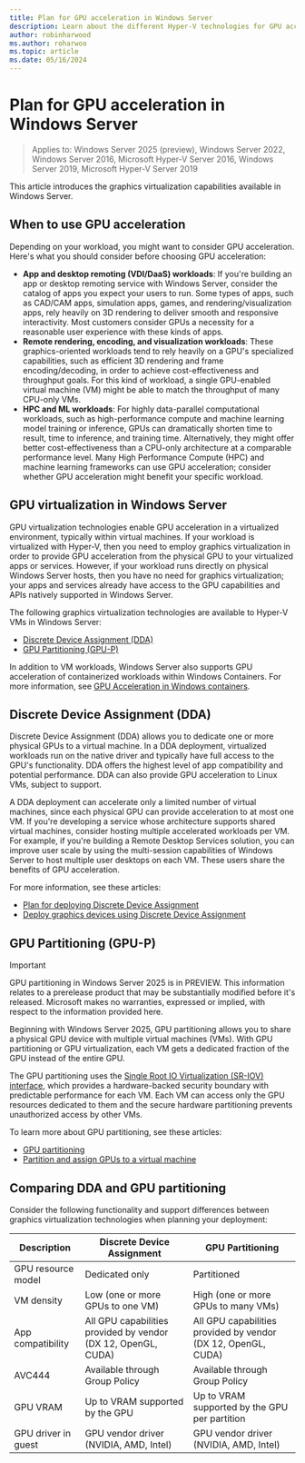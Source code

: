 ```yaml
---
title: Plan for GPU acceleration in Windows Server
description: Learn about the different Hyper-V technologies for GPU acceleration, including DDA and GPU partitioning.
author: robinharwood
ms.author: roharwoo
ms.topic: article
ms.date: 05/16/2024
---
```


# Plan for GPU acceleration in Windows Server

>Applies to: Windows Server 2025 (preview), Windows Server 2022, Windows Server 2016, Microsoft Hyper-V Server 2016, Windows Server 2019, Microsoft Hyper-V Server 2019

This article introduces the graphics virtualization capabilities available in Windows Server.

## When to use GPU acceleration

Depending on your workload, you might want to consider GPU acceleration. Here's what you should consider before choosing GPU acceleration:

- **App and desktop remoting (VDI/DaaS) workloads**: If you're building an app or desktop remoting service with Windows Server, consider the catalog of apps you expect your users to run. Some types of apps, such as CAD/CAM apps, simulation apps, games, and rendering/visualization apps, rely heavily on 3D rendering to deliver smooth and responsive interactivity. Most customers consider GPUs a necessity for a reasonable user experience with these kinds of apps.
- **Remote rendering, encoding, and visualization workloads**: These graphics-oriented workloads tend to rely heavily on a GPU's specialized capabilities, such as efficient 3D rendering and frame encoding/decoding, in order to achieve cost-effectiveness and throughput goals. For this kind of workload, a single GPU-enabled virtual machine (VM) might be able to match the throughput of many CPU-only VMs.
- **HPC and ML workloads**: For highly data-parallel computational workloads, such as high-performance compute and machine learning model training or inference, GPUs can dramatically shorten time to result, time to inference, and training time. Alternatively, they might offer better cost-effectiveness than a CPU-only architecture at a comparable performance level. Many High Performance Compute (HPC) and machine learning frameworks can use GPU acceleration; consider whether GPU acceleration might benefit your specific workload.

## GPU virtualization in Windows Server

GPU virtualization technologies enable GPU acceleration in a virtualized environment, typically within virtual machines. If your workload is virtualized with Hyper-V, then you need to employ graphics virtualization in order to provide GPU acceleration from the physical GPU to your virtualized apps or services. However, if your workload runs directly on physical Windows Server hosts, then you have no need for graphics virtualization; your apps and services already have access to the GPU capabilities and APIs natively supported in Windows Server.

The following graphics virtualization technologies are available to Hyper-V VMs in Windows Server:

- [Discrete Device Assignment (DDA)](#discrete-device-assignment-dda)
- [GPU Partitioning (GPU-P)](#gpu-partitioning-gpu-p)

In addition to VM workloads, Windows Server also supports GPU acceleration of containerized workloads within Windows Containers. For more information, see [GPU Acceleration in Windows containers](/virtualization/windowscontainers/deploy-containers/gpu-acceleration).

## Discrete Device Assignment (DDA)

Discrete Device Assignment (DDA) allows you to dedicate one or more physical GPUs to a virtual machine. In a DDA deployment, virtualized workloads run on the native driver and typically have full access to the GPU's functionality. DDA offers the highest level of app compatibility and potential performance. DDA can also provide GPU acceleration to Linux VMs, subject to support.

A DDA deployment can accelerate only a limited number of virtual machines, since each physical GPU can provide acceleration to at most one VM. If you're developing a service whose architecture supports shared virtual machines, consider hosting multiple accelerated workloads per VM. For example, if you're building a Remote Desktop Services solution, you can improve user scale by using the multi-session capabilities of Windows Server to host multiple user desktops on each VM. These users share the benefits of GPU acceleration.

For more information, see these articles:

- [Plan for deploying Discrete Device Assignment](plan-for-deploying-devices-using-discrete-device-assignment.md)
- [Deploy graphics devices using Discrete Device Assignment](../deploy/Deploying-graphics-devices-using-dda.md)

## GPU Partitioning (GPU-P)

> [!IMPORTANT]
> GPU partitioning in Windows Server 2025 is in PREVIEW. This information relates to a prerelease product that may be substantially modified before it's released. Microsoft makes no warranties, expressed or implied, with respect to the information provided here.

Beginning with Windows Server 2025, GPU partitioning allows you to share a physical GPU device with multiple virtual machines (VMs). With GPU partitioning or GPU virtualization, each VM gets a dedicated fraction of the GPU instead of the entire GPU.

The GPU partitioning uses the [Single Root IO Virtualization (SR-IOV) interface](/windows-hardware/drivers/network/overview-of-single-root-i-o-virtualization--sr-iov-), which provides a hardware-backed security boundary with predictable performance for each VM. Each VM can access only the GPU resources dedicated to them and the secure hardware partitioning prevents unauthorized access by other VMs.

To learn more about GPU partitioning, see these articles:

- [GPU partitioning](../gpu-partitioning.md)
- [Partition and assign GPUs to a virtual machine](../partition-assign-vm-gpu.md)

## Comparing DDA and GPU partitioning

Consider the following functionality and support differences between graphics virtualization technologies when planning your deployment:

| Description | Discrete Device Assignment | GPU Partitioning |
|--|--|--|
| GPU resource model | Dedicated only | Partitioned |
| VM density | Low (one or more GPUs to one VM) | High (one or more GPUs to many VMs) |
| App compatibility | All GPU capabilities provided by vendor (DX 12, OpenGL, CUDA) | All GPU capabilities provided by vendor (DX 12, OpenGL, CUDA) |
| AVC444 | Available through Group Policy | Available through Group Policy |
| GPU VRAM | Up to VRAM supported by the GPU | Up to VRAM supported by the GPU per partition |
| GPU driver in guest | GPU vendor driver (NVIDIA, AMD, Intel) | GPU vendor driver (NVIDIA, AMD, Intel) |
